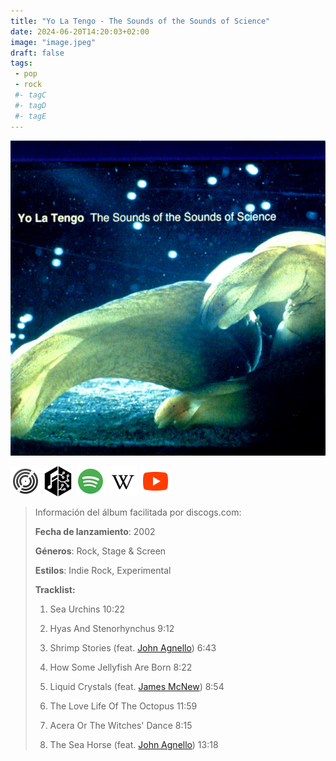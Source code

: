 ```yaml
---
title: "Yo La Tengo - The Sounds of the Sounds of Science"
date: 2024-06-20T14:20:03+02:00
image: "image.jpeg"
draft: false
tags:
 - pop
 - rock
 #- tagC
 #- tagD
 #- tagE
---
```

![cover](image.jpeg (Yo-La-Tengo - The-Sounds-of-the-Sounds-of-Science))
 
[![discogs](../links/svg/discogs.png (discogs))](https://www.discogs.com/master/1737286)
[![musicbrainz](../links/svg/musicbrainz.png (musicbrainz))](https://musicbrainz.org/release/a880e2ec-176b-4b65-9883-841886668053)
[![spotify](../links/svg/spotify.png (putify))](https://open.spotify.com/album/27Gh3nRYlEQMqgublKeBPh)
[![wikipedia](../links/svg/wikipedia.png (wikipedia))](error)
[![youtube](../links/svg/youtube.png (youtube))](https://www.youtube.com/playlist?list=PL7_IR4CRszo6tlhrppErCf3xgq9gHmYJu)
 
<!-- [![bandcamp](../links/svg/bandcamp.png (bandcamp))]() -->
<!-- [![lastfm](../links/svg/lastfm.png (lastfm))]() -->
 
> Información del álbum facilitada por discogs.com:
> 
> **Fecha de lanzamiento**: 2002
> 
> **Géneros**: Rock, Stage & Screen
> 
> **Estilos**: Indie Rock, Experimental
> 
> **Tracklist:**
> 
>   1. Sea Urchins    10:22
> 
>   2. Hyas And Stenorhynchus    9:12
> 
>   3. Shrimp Stories 
> (feat. [John Agnello](https://www.discogs.com/artist/85454 'Recording and mixing engineer. Starting his recording'))   6:43
> 
>   4. How Some Jellyfish Are Born    8:22
> 
>   5. Liquid Crystals 
> (feat. [James McNew](https://www.discogs.com/artist/365541 'American bassist'))   8:54
> 
>   6. The Love Life Of The Octopus    11:59
> 
>   7. Acera Or The Witches' Dance    8:15
> 
>   8. The Sea Horse 
> (feat. [John Agnello](https://www.discogs.com/artist/85454 'Recording and mixing engineer. Starting his recording'))   13:18
> 
